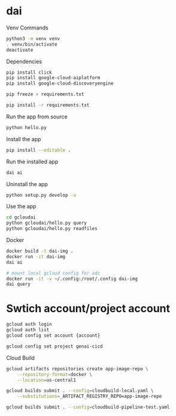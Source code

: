 # dai


Venv Commands

```sh
python3 -m venv venv
. venv/bin/activate
deactivate
```

Dependencies
```sh
pip install click
pip install google-cloud-aiplatform
pip install google-cloud-discoveryengine

pip freeze > requirements.txt

pip install -r requirements.txt
```

Run the app from source
```sh
python hello.py
```

Install the app
```sh
pip install --editable .
```

Run the installed app
```sh
dai ai
```

Uninstall the app
```sh
python setup.py develop -u
```

Use the app
```sh
cd gcloudai
python gcloudai/hello.py query
python gcloudai/hello.py readfiles
```

Docker

```sh
docker build -t dai-img .
docker run -it dai-img
dai ai

# mount local gcloud config for adc
docker run -it -v ~/.config:/root/.config dai-img
dai query
```

# Swtich account/project account

```sh
gcloud auth login
gcloud auth list
gcloud config set account {account}

gcloud config set project genai-cicd
```

Cloud Build
```sh
gcloud artifacts repositories create app-image-repo \
    --repository-format=docker \
    --location=us-central1

gcloud builds submit . --config=cloudbuild-local.yaml \
    --substitutions=_ARTIFACT_REGISTRY_REPO=app-image-repo

gcloud builds submit . --config=cloudbuild-pipeline-test.yaml 

```
